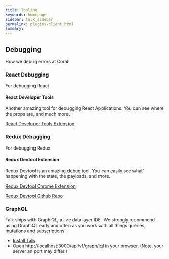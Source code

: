 ```yaml
---
title: Tooling
keywords: homepage
sidebar: talk_sidebar
permalink: plugins-client.html
summary:
---
```


## Debugging
How we debug errors at Coral

### React Debugging
For debugging React

#### React Developer Tools
Another amazing tool for debugging React Applications. You can see where the props are, and much more.

[React Developer Tools Extension](https://chrome.google.com/webstore/detail/react-developer-tools/fmkadmapgofadopljbjfkapdkoienihi?hl=en)


### Redux Debugging
For debugging Redux

#### Redux Devtool Extension
Redux Devtool is an amazing debug tool. You can easily see what' happening with the state, the payloads, and more.

[Redux Devtool Chrome Extension](https://chrome.google.com/webstore/detail/redux-devtools/lmhkpmbekcpmknklioeibfkpmmfibljd?hl=en)

[Redux Devtool Github Repo](https://github.com/zalmoxisus/redux-devtools-extension)

### GraphQL

Talk ships with GraphiQL, a live data layer IDE. We strongly recommend using GraphiQL early and often as you work with all things queries, mutations and subscriptions!

* [Install Talk](install-source.html).
* Open http://localhost:3000/api/v1/graph/iql in your browser. (Note, your server an port may differ.)
